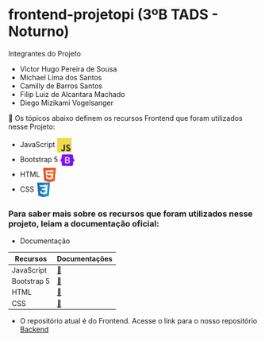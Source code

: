 # frontend-projetopi (3ºB TADS - Noturno)

Integrantes do Projeto

* Victor Hugo Pereira de Sousa 
* Michael Lima dos Santos 
* Camilly de Barros Santos 
* Filip Luiz de Alcantara Machado
* Diego Mizikami Vogelsanger 



:memo: Os tópicos abaixo definem os recursos Frontend que foram utilizados nesse Projeto:

* JavaScript <img align="center" alt="js" height="30" width="30" src="https://github.com/devicons/devicon/blob/master/icons/javascript/javascript-original.svg"/>
* Bootstrap 5 <img align="center" alt="bootstrap" height="30" width="30" src="https://github.com/devicons/devicon/blob/master/icons/bootstrap/bootstrap-original.svg"/>
* HTML <img align="center" alt="html" height="30" width="30" src="https://github.com/devicons/devicon/blob/master/icons/html5/html5-original.svg"/>
* CSS <img align="center" alt="css" height="30" width="30" src="https://github.com/devicons/devicon/blob/master/icons/css3/css3-original.svg"/>


### Para saber mais sobre os recursos que foram utilizados nesse projeto, leiam a documentação oficial:

- Documentação

| Recursos          | Documentações           |
| ----------------- |:----------------------- |
| JavaScript        | [:link:][JavaScript]   |
| Bootstrap 5       | [:link:][BootStrap 5]  |
| HTML              | [:link:][HTML]         |
| CSS               | [:link:][CSS]          | 

[JavaScript]: https://developer.mozilla.org/pt-BR/docs/Web/JavaScript
[Bootstrap 5]: https://getbootstrap.com/docs/5.0/getting-started/introduction/
[HTML]: https://developer.mozilla.org/pt-BR/docs/Web/HTML
[CSS]: https://developer.mozilla.org/pt-BR/docs/Web/CSS



- O repositório atual é do Frontend. Acesse o link para o nosso repositório [Backend](https://github.com/michaelPI90/backend-projetopi)

